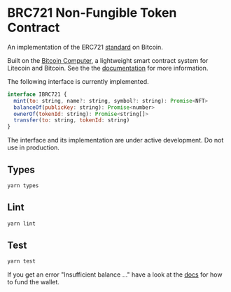 # BRC721 Non-Fungible Token Contract

An implementation of the ERC721 [standard](https://eips.ethereum.org/EIPS/eip-721) on Bitcoin.

Built on the [Bitcoin Computer](http://bitcoincomputer.io/), a lightweight smart contract system for Litecoin and Bitcoin. See the the [documentation](https://docs.bitcoincomputer.io/advanced-examples/fungible-token/) for more information.

The following interface is currently implemented.

```js
interface IBRC721 {
  mint(to: string, name?: string, symbol?: string): Promise<NFT>
  balanceOf(publicKey: string): Promise<number>
  ownerOf(tokenId: string): Promise<string[]>
  transfer(to: string, tokenId: string)
}
```

The interface and its implementation are under active development. Do not use in production.

## Types

```js
yarn types
```

## Lint

```js
yarn lint
```

## Test

```js
yarn test
```

If you get an error "Insufficient balance ..." have a look at the [docs](https://docs.bitcoincomputer.io/troubleshoot/) for how to fund the wallet.
